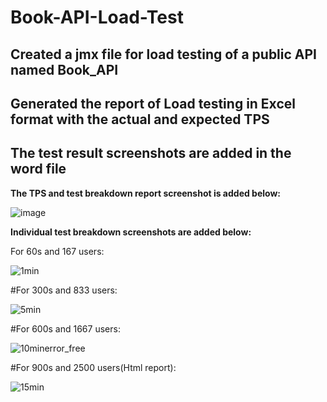 # Book-API-Load-Test
## Created a jmx file for load testing of a public API named Book_API
## Generated the report of Load testing in Excel format with the actual and expected TPS
## The test result screenshots are added in the word file

**The TPS and test breakdown report screenshot is added below:**

![image](https://user-images.githubusercontent.com/47983558/176115828-feb528f8-8218-41ee-b2ec-a0a4f6d55bf7.png)


**Individual test breakdown screenshots are added below:**

For 60s and 167 users:

   ![1min](https://user-images.githubusercontent.com/47983558/176115290-95b2963e-ea9e-468a-9672-cdc5455074b5.PNG)


#For 300s and 833 users:

   ![5min](https://user-images.githubusercontent.com/47983558/176115370-277a9292-d6ce-4fc9-bee1-924acd727095.PNG)


#For 600s and 1667 users:

   ![10minerror_free](https://user-images.githubusercontent.com/47983558/176115473-979cb1c3-d438-4e06-8d69-5812e92f68f4.PNG)


#For 900s and 2500 users(Html report):

   ![15min](https://user-images.githubusercontent.com/47983558/176115571-6e2dd347-2d28-4b55-a123-1aac197be872.PNG)
